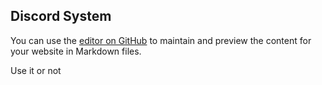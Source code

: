 ## Discord System

You can use the [editor on GitHub](https://github.com/over-network/discord-system/edit/gh-pages/index.md) to maintain and preview the content for your website in Markdown files.

Use it or not

